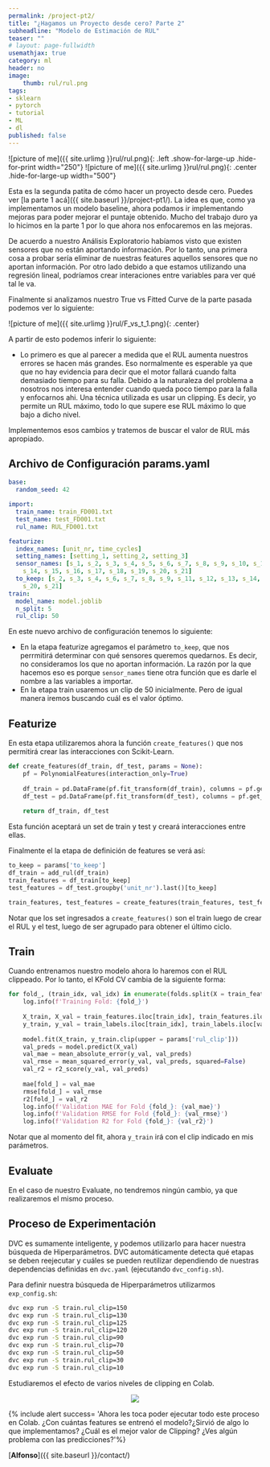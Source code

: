 ```yaml
---
permalink: /project-pt2/ 
title: "¿Hagamos un Proyecto desde cero? Parte 2"
subheadline: "Modelo de Estimación de RUL"
teaser: ""
# layout: page-fullwidth
usemathjax: true
category: ml
header: no
image:
    thumb: rul/rul.png
tags:
- sklearn
- pytorch
- tutorial
- ML
- dl
published: false
---
```


![picture of me]({{ site.urlimg }}rul/rul.png){: .left .show-for-large-up .hide-for-print width="250"}
![picture of me]({{ site.urlimg }}rul/rul.png){: .center .hide-for-large-up width="500"}

Esta es la segunda patita de cómo hacer un proyecto desde cero. Puedes ver [la parte 1 acá]({{ site.baseurl }}/project-pt1/). La idea es que, como ya implementamos un modelo baseline, ahora podamos ir implementando mejoras para poder mejorar el puntaje obtenido. <!--more-->Mucho del trabajo duro ya lo hicimos en la parte 1 por lo que ahora nos enfocaremos en las mejoras.

De acuerdo a nuestro Análisis Exploratorio habíamos visto que existen sensores que no están aportando información. Por lo tanto, una primera cosa a probar sería eliminar de nuestras features aquellos sensores que no aportan información. Por otro lado debido a que estamos utilizando una regresión lineal, podríamos crear interaciones entre variables para ver qué tal le va.

Finalmente si analizamos nuestro True vs Fitted Curve de la parte pasada podemos ver lo siguiente:

![picture of me]({{ site.urlimg }}rul/F_vs_t_1.png){: .center}

A partir de esto podemos inferir lo siguiente: 

* Lo primero es que al parecer a medida que el RUL aumenta nuestros errores se hacen más grandes. Eso normalmente es esperable ya que que no hay evidencia para decir que el motor fallará cuando falta demasiado tiempo para su falla. Debido a la naturaleza del problema a nosotros nos interesa entender cuando queda poco tiempo para la falla y enfocarnos ahi. Una técnica utilizada es usar un clipping. Es decir, yo permite un RUL máximo, todo lo que supere ese RUL máximo lo que bajo a dicho nivel.
<!-- * Pero otra cosa que se puede ver es que el modelo genera predicciones negativas. Lo cual no está bien. El modelo debería siempre ser capaz de predecir un número positivo. Y es más, nunca debería decirme que hoy falló. De ser ese el caso, no me permite tomar medidas para prevenirlo. Por eso aplicaremos un clipping inferior para evitar dicho comportamiento. El primer paso es un preprocesamiento, antes de entrenar. El segundo paso es un postprocesamiento, después de predecir. -->

Implementemos esos cambios y tratemos de buscar el valor de RUL más apropiado.

## Archivo de Configuración params.yaml

```yaml
base:
  random_seed: 42

import:
  train_name: train_FD001.txt
  test_name: test_FD001.txt
  rul_name: RUL_FD001.txt

featurize:
  index_names: [unit_nr, time_cycles]
  setting_names: [setting_1, setting_2, setting_3]
  sensor_names: [s_1, s_2, s_3, s_4, s_5, s_6, s_7, s_8, s_9, s_10, s_11, s_12, s_13,
    s_14, s_15, s_16, s_17, s_18, s_19, s_20, s_21]
  to_keep: [s_2, s_3, s_4, s_6, s_7, s_8, s_9, s_11, s_12, s_13, s_14, s_15, s_17,
    s_20, s_21]
train:
  model_name: model.joblib
  n_split: 5
  rul_clip: 50
```
En este nuevo archivo de configuración tenemos lo siguiente:

* En la etapa featurize agregamos el parámetro `to_keep`, que nos perrmitirá determinar con qué sensores queremos quedarnos. Es decir, no consideramos los que no aportan información. La razón por la que hacemos eso es porque `sensor_names` tiene otra función que es darle el nombre a las variables a importar.
* En la etapa train usaremos un clip de 50 inicialmente. Pero de igual manera iremos buscando cuál es el valor óptimo.

## Featurize

En esta etapa utilizaremos ahora la función `create_features()` que nos permitirá crear las interacciones con Scikit-Learn.

```python
def create_features(df_train, df_test, params = None):
    pf = PolynomialFeatures(interaction_only=True)
    
    df_train = pd.DataFrame(pf.fit_transform(df_train), columns = pf.get_feature_names_out())
    df_test = pd.DataFrame(pf.fit_transform(df_test), columns = pf.get_feature_names_out())
    
    return df_train, df_test
```

Esta función aceptará un set de train y test y creará interacciones entre ellas.

Finalmente el la etapa de definición de features se verá así:

```python
to_keep = params['to_keep']
df_train = add_rul(df_train)
train_features = df_train[to_keep]
test_features = df_test.groupby('unit_nr').last()[to_keep]

train_features, test_features = create_features(train_features, test_features)
```
Notar que los set ingresados a `create_features()` son el train luego de crear el RUL y el test, luego de ser agrupado para obtener el último ciclo.

## Train

Cuando entrenamos nuestro modelo ahora lo haremos con el RUL clippeado. Por lo tanto, el KFold CV cambia de la siguiente forma:

```python
for fold_, (train_idx, val_idx) in enumerate(folds.split(X = train_features, y = train_labels)):
    log.info(f'Training Fold: {fold_}')
    
    X_train, X_val = train_features.iloc[train_idx], train_features.iloc[val_idx]
    y_train, y_val = train_labels.iloc[train_idx], train_labels.iloc[val_idx]
    
    model.fit(X_train, y_train.clip(upper = params['rul_clip']))
    val_preds = model.predict(X_val)
    val_mae = mean_absolute_error(y_val, val_preds)
    val_rmse = mean_squared_error(y_val, val_preds, squared=False)
    val_r2 = r2_score(y_val, val_preds)
    
    mae[fold_] = val_mae
    rmse[fold_] = val_rmse
    r2[fold_] = val_r2
    log.info(f'Validation MAE for Fold {fold_}: {val_mae}')
    log.info(f'Validation RMSE for Fold {fold_}: {val_rmse}')
    log.info(f'Validation R2 for Fold {fold_}: {val_r2}')
```

Notar que al momento del fit, ahora `y_train` irá con el clip indicado en mis parámetros.

## Evaluate

En el caso de nuestro Evaluate, no tendremos ningún cambio, ya que realizaremos el mismo proceso.

## Proceso de Experimentación

DVC es sumamente inteligente, y podemos utilizarlo para hacer nuestra búsqueda de Hiperparámetros. DVC automáticamente detecta qué etapas se deben reejecutar y cuáles se pueden reutilizar dependiendo de nuestras dependencias definidas en `dvc.yaml` (ejecutando `dvc_config.sh`). 

Para definir nuestra búsqueda de Hiperparámetros utilizarmos `exp_config.sh`:

```bash
dvc exp run -S train.rul_clip=150
dvc exp run -S train.rul_clip=130
dvc exp run -S train.rul_clip=125
dvc exp run -S train.rul_clip=120
dvc exp run -S train.rul_clip=90
dvc exp run -S train.rul_clip=70
dvc exp run -S train.rul_clip=50
dvc exp run -S train.rul_clip=30
dvc exp run -S train.rul_clip=10
```

Estudiaremos el efecto de varios niveles de clipping en Colab.

<center>
<a href="https://colab.research.google.com/github/datacubeR/cmapps/blob/LR-v2/LR_v2.ipynb"><img src="https://colab.research.google.com/assets/colab-badge.svg"></a>
</center>


{% include alert success= 'Ahora les toca poder ejecutar todo este proceso en Colab. ¿Con cuántas features se entrenó el modelo?¿Sirvió de algo lo que implementamos? ¿Cuál es el mejor valor de Clipping? ¿Ves algún problema con las predicciones?'%}

[**Alfonso**]({{ site.baseurl }}/contact/)


